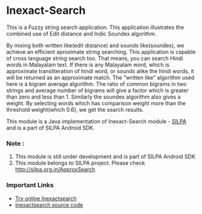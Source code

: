 Inexact-Search
==============

This is a Fuzzy string search application. This application illustrates the combined use of Edit distance and Indic Soundex algorithm.

By mixing both written like(edit distance) and sounds like(soundex), we achieve an efficient aproximate string searching. 
This application is capable of cross language string search too. 
That means, you can search Hindi words in Malayalam text. 
If there is any Malayalam word, which is approximate transliteration of hindi word, or sounds alike the hindi words, it will be returned as an approximate match.
The "written like" algorithm used here is a bigram average algorithm. The ratio of common bigrams in two strings and average number of bigrams will give a factor which is greater than zero and less than 1. Similarly the soundex algorithm also gives a weight. By selecting words which has comparison weight more than the threshold weight(which 0.6), we get the search results.

This module is a Java implementation of Inexact-Search module - [SILPA](http://silpa.org.in/) and is a part of SILPA Android SDK.

### Note :
1. This module is still under development and is part of SILPA Android SDK
2. This module belongs to SILPA project. Please check http://silpa.org.in/ApproxSearch


### Important Links
  -  [Try online Inexactsearch](http://silpa.org.in/ApproxSearch)
  -  [Inexactsearch source code](https://github.com/Project-SILPA/inexactsearch)

